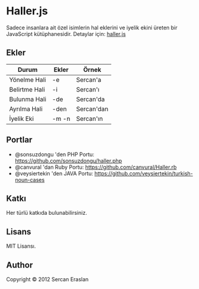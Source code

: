 Haller.js
=========

Sadece insanlara ait özel isimlerin hal eklerini ve iyelik ekini üreten bir JavaScript kütüphanesidir. Detaylar için: <a href="http://sercaneraslan.com/haller.js/">haller.js</a>

## Ekler

| Durum                            | Ekler  | Örnek      |
|----------------------------------|--------|------------|
| Yönelme Hali                     | -e     | Sercan'a   |
| Belirtme Hali                    | -i     | Sercan'ı   |
| Bulunma Hali                     | -de    | Sercan'da  |
| Ayrılma Hali                     | -den   | Sercan'dan |
| İyelik Eki                       | -m -n  | Sercan'ın  |

## Portlar

* @sonsuzdongu 'den PHP Portu: https://github.com/sonsuzdongu/haller.php
* @canvural 'dan Ruby Portu: https://github.com/canvural/Haller.rb
* @veysiertekin 'den JAVA Portu: https://github.com/veysiertekin/turkish-noun-cases

## Katkı
Her türlü katkıda bulunabilirsiniz.

## Lisans
MIT Lisansı.

## Author
Copyright © 2012 Sercan Eraslan
